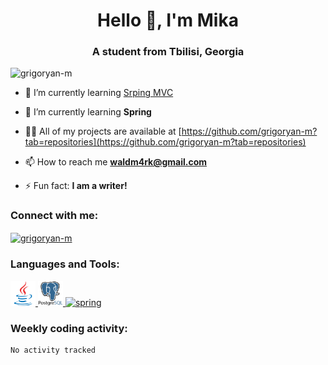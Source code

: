 <h1 align="center">Hello 👋, I'm Mika</h1>
<h3 align="center">A student from Tbilisi, Georgia</h3>

<p align="left"> <img src="https://komarev.com/ghpvc/?username=grigoryan-m&label=Profile%20views&color=0e75b6&style=flat" alt="grigoryan-m" /> </p>

- 🔨 I’m currently learning [Srping MVC](https://github.com/grigoryan-m/first-mvc-project)

- 🌱 I’m currently learning **Spring**

- 👨‍💻 All of my projects are available at [https://github.com/grigoryan-m?tab=repositories](https://github.com/grigoryan-m?tab=repositories)

- 📫 How to reach me **waldm4rk@gmail.com**

- ⚡ Fun fact: **I am a writer!**

<h3 align="left">Connect with me:</h3>
<p align="left">
<a href="https://www.leetcode.com/grigoryan-m" target="blank"><img align="center" src="https://raw.githubusercontent.com/rahuldkjain/github-profile-readme-generator/master/src/images/icons/Social/leet-code.svg" alt="grigoryan-m" height="30" width="40" /></a>
</p>

<h3 align="left">Languages and Tools:</h3>
<p align="left"> <a href="https://www.java.com" target="_blank" rel="noreferrer"> <img src="https://raw.githubusercontent.com/devicons/devicon/master/icons/java/java-original.svg" alt="java" width="40" height="40"/> </a> <a href="https://www.postgresql.org" target="_blank" rel="noreferrer"> <img src="https://raw.githubusercontent.com/devicons/devicon/master/icons/postgresql/postgresql-original-wordmark.svg" alt="postgresql" width="40" height="40"/> </a> <a href="https://spring.io/" target="_blank" rel="noreferrer"> <img src="https://www.vectorlogo.zone/logos/springio/springio-icon.svg" alt="spring" width="40" height="40"/> </a> </p>

 <h3 align="left">Weekly coding activity:</h3>
 <!--START_SECTION:waka-->

```txt
No activity tracked
```

<!--END_SECTION:waka-->

